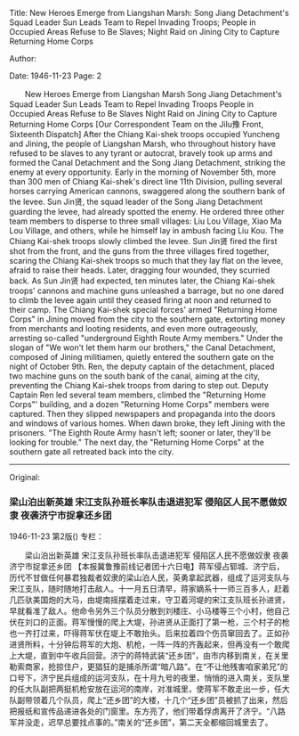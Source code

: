 Title: New Heroes Emerge from Liangshan Marsh: Song Jiang Detachment's Squad Leader Sun Leads Team to Repel Invading Troops; People in Occupied Areas Refuse to Be Slaves; Night Raid on Jining City to Capture Returning Home Corps

Author:

Date: 1946-11-23
Page: 2

　　New Heroes Emerge from Liangshan Marsh
	Song Jiang Detachment's Squad Leader Sun Leads Team to Repel Invading Troops
	People in Occupied Areas Refuse to Be Slaves
	Night Raid on Jining City to Capture Returning Home Corps
	[Our Correspondent Team on the Jilu豫 Front, Sixteenth Dispatch] After the Chiang Kai-shek troops occupied Yuncheng and Jining, the people of Liangshan Marsh, who throughout history have refused to be slaves to any tyrant or autocrat, bravely took up arms and formed the Canal Detachment and the Song Jiang Detachment, striking the enemy at every opportunity. Early in the morning of November 5th, more than 300 men of Chiang Kai-shek's direct line 11th Division, pulling several horses carrying American cannons, swaggered along the southern bank of the levee. Sun Jin贤, the squad leader of the Song Jiang Detachment guarding the levee, had already spotted the enemy. He ordered three other team members to disperse to three small villages: Liu Lou Village, Xiao Ma Lou Village, and others, while he himself lay in ambush facing Liu Kou. The Chiang Kai-shek troops slowly climbed the levee. Sun Jin贤 fired the first shot from the front, and the guns from the three villages fired together, scaring the Chiang Kai-shek troops so much that they lay flat on the levee, afraid to raise their heads. Later, dragging four wounded, they scurried back. As Sun Jin贤 had expected, ten minutes later, the Chiang Kai-shek troops' cannons and machine guns unleashed a barrage, but no one dared to climb the levee again until they ceased firing at noon and returned to their camp. The Chiang Kai-shek special forces' armed "Returning Home Corps" in Jining moved from the city to the southern gate, extorting money from merchants and looting residents, and even more outrageously, arresting so-called "underground Eighth Route Army members." Under the slogan of "We won't let them harm our brothers," the Canal Detachment, composed of Jining militiamen, quietly entered the southern gate on the night of October 9th. Ren, the deputy captain of the detachment, placed two machine guns on the south bank of the canal, aiming at the city, preventing the Chiang Kai-shek troops from daring to step out. Deputy Captain Ren led several team members, climbed the "Returning Home Corps"' building, and a dozen "Returning Home Corps" members were captured. Then they slipped newspapers and propaganda into the doors and windows of various homes. When dawn broke, they left Jining with the prisoners. "The Eighth Route Army hasn't left; sooner or later, they'll be looking for trouble." The next day, the "Returning Home Corps" at the southern gate all retreated back into the city.



<hr /> 

Original: 


### 梁山泊出新英雄  宋江支队孙班长率队击退进犯军  侵陷区人民不愿做奴隶  夜袭济宁市捉拿还乡团

1946-11-23
第2版()
专栏：

　　梁山泊出新英雄
    宋江支队孙班长率队击退进犯军
    侵陷区人民不愿做奴隶
    夜袭济宁市捉拿还乡团
    【本报冀鲁豫前线记者团十六日电】蒋军侵占郓城、济宁后，历代不甘做任何暴君独裁者奴隶的梁山泊人民，英勇拿起武器，组成了运河支队与宋江支队，随时随地打击敌人。十一月五日清早，蒋家嫡系十一师三百多人，赶着几匹驮美国炮的大马，由堤南摇摆着走过来，守卫着河堤的宋江支队班长孙进贤，早就看准了敌人。他命令另外三个队员分散到刘楼庄、小马楼等三个小村，他自己伏在刘口的正面。蒋军慢慢的爬上大堤，孙进贤从正面打了第一枪，三个村子的枪也一齐打过来，吓得蒋军伏在堤上不敢抬头。后来拉着四个伤员窜回去了。正如孙进贤所料，十分钟后蒋军的大炮、机枪，一阵一阵的齐轰起来，但再没有一个敢爬上大堤，直到中午收兵回营。济宁的蒋特武装“还乡团”，由市内移到南关，在关里勒索商家，抢掠住户，更猖狂的是捕杀所谓“暗八路”。在“不让他残害咱家弟兄”的口号下，济宁民兵组成的运河支队，在十月九号的夜里，悄悄的进入南关，支队里的任大队副把两挺机枪安放在运河的南岸，对准城里，使蒋军不敢走出一步，任大队副带领着几个队员，爬上“还乡团”的大楼，十几个“还乡团”员被抓了出来，然后把报纸和宣传品递进各处的门窗里。东方亮了，他们带着俘虏离开了济宁。“八路军并没走，迟早总要找点事的。”南关的“还乡团”，第二天全都缩回城里去了。
